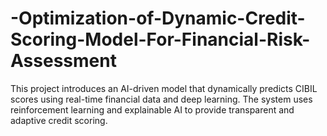# -Optimization-of-Dynamic-Credit-Scoring-Model-For-Financial-Risk-Assessment
This project introduces an AI-driven model that dynamically predicts CIBIL scores using real-time financial data and deep learning.  The system uses reinforcement learning and explainable AI to provide transparent and adaptive credit scoring. 
